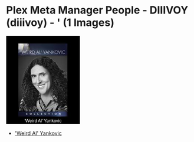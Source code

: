 # Plex Meta Manager People - DIIIVOY (diiivoy) - ' (1 Images)
![Grid](grid.jpg)

* ['Weird Al' Yankovic](https://raw.githubusercontent.com/meisnate12/Plex-Meta-Manager-People-diiivoy/master/'/Images/%27Weird%20Al%27%20Yankovic.jpg)